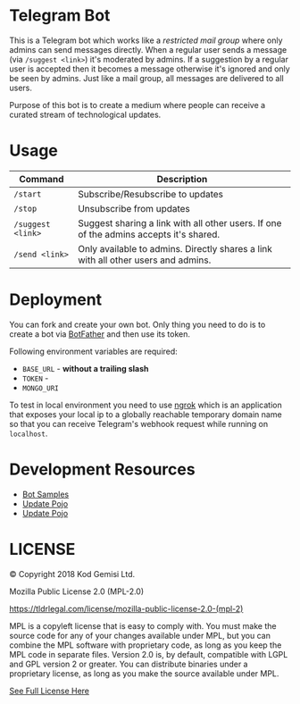 # Telegram Bot

This is a Telegram bot which works like a _restricted mail group_ where only admins can send messages directly. When a regular user sends a message (via `/suggest <link>`) it's moderated by admins. If a suggestion by a regular user is accepted then it becomes a message otherwise it's ignored and only be seen by admins. Just like a mail group, all messages are delivered to all users.

Purpose of this bot is to create a medium where people can receive a curated stream of technological updates.

# Usage

| Command           	| Description                                                                            	|
|-------------------	|----------------------------------------------------------------------------------------	|
| `/start`          	| Subscribe/Resubscribe to updates                                                       	|
| `/stop`           	| Unsubscribe from updates                                                               	|
| `/suggest <link>` 	| Suggest sharing a link with all other users. If one of the admins accepts it's shared. 	|
| `/send <link>`    	| Only available to admins. Directly shares a link with all other users and admins.      	|

# Deployment

You can fork and create your own bot. Only thing you need to do is to create a bot via [BotFather](https://core.telegram.org/bots#6-botfather) and then use its token.

Following environment variables are required:

* `BASE_URL` - **without a trailing slash**
* `TOKEN` - 
* `MONGO_URI`

To test in local environment you need to use [ngrok](https://ngrok.com) which is an application that exposes your local ip to a globally reachable temporary domain name so that you can receive Telegram's webhook request while running on `localhost`.

# Development Resources

* [Bot Samples](https://core.telegram.org/bots/samples)
* [Update Pojo](https://github.com/leocus/telegramBotUtilities/blob/master/src/org/altervista/leocus/telegrambotutilities/Update.java)
* [Update Pojo](https://github.com/rubenlagus/TelegramBots/blob/master/telegrambots-meta/src/main/java/org/telegram/telegrambots/meta/api/objects/Update.java)

# LICENSE

© Copyright 2018 Kod Gemisi Ltd.

Mozilla Public License 2.0 (MPL-2.0)

https://tldrlegal.com/license/mozilla-public-license-2.0-(mpl-2)

MPL is a copyleft license that is easy to comply with. You must make the source code for any of your changes available under MPL, 
but you can combine the MPL software with proprietary code, as long as you keep the MPL code in separate files. 
Version 2.0 is, by default, compatible with LGPL and GPL version 2 or greater. You can distribute binaries under a proprietary license, 
as long as you make the source available under MPL.

[See Full License Here](https://www.mozilla.org/en-US/MPL/2.0/)
